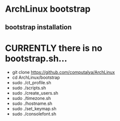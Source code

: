 # ArchLinux bootstrap

## bootstrap installation
# CURRENTLY there is no bootstrap.sh... 

* git clone https://github.com/computalya/ArchLinux
* cd ArchLinux/bootstrap
* sudo ./ct_profile.sh
* sudo ./scripts.sh
* sudo ./create_users.sh
* sudo ./timezone.sh
* sudo ./hostname.sh
* sudo ./set_keymap.sh
* sudo ./consolefont.sh
